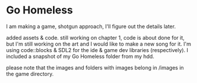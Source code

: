 # Go Homeless
I am making a game, shotgun approach, I'll figure out the details later.

added assets & code.  still working on chapter 1, code is about done for it, but I'm still working on the art and I would like to make a new song for it.
I'm using code::blocks & SDL2 for the ide & game dev libraries (respectively).  I included a snapshot of my Go Homeless folder from my hdd.  

please note that the images and folders with images belong in /images in the game directory.  
